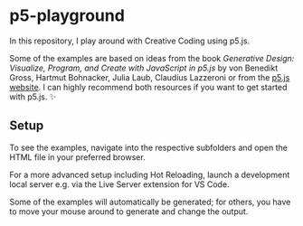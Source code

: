 # p5-playground

In this repository, I play around with Creative Coding using p5.js.

Some of the examples are based on ideas from the book *Generative Design: Visualize, Program, and Create with JavaScript in p5.js* by von Benedikt Gross, Hartmut Bohnacker, Julia Laub, Claudius Lazzeroni or from the [p5.js website](https://p5js.org/). I can highly recommend both resources if you want to get started with p5.js. :sparkles:

## Setup

To see the examples, navigate into the respective subfolders and open the HTML file in your preferred browser. 

For a more advanced setup including Hot Reloading, launch a development local server e.g. via the Live Server extension for VS Code.

Some of the examples will automatically be generated; for others, you have to move your mouse around to generate and change the output.

